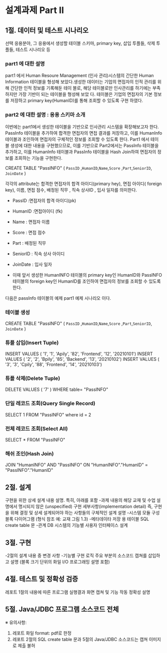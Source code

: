 # 설계과제 Part II
## 1절. 데이터 및 테스트 시나리오

 선택 응용분야, 그 응용에서 생성할 테이블 스키마, primary key, 삽입 투플들, 삭제 투플들, 테스트 시나리오 등
### part1 에 대한 설명
part1 에서 Human Resoure Management (인사 관리)시스템의 간단한 Human Information 테이블을 형성해
보았다.생성한 데이터는 기업의 면접자의 인적 관리를 위해 간단한 인적 정보를 기록해둔 테이
블로, 해당 테이블로만 인사관리를 하기에는 부족하지만 가장 기반이 되는 테이블을 형성해 보았
다.
테이블은 기업의 면접자의 기본 정보를 저장하고 primary key(HumanID)를 통해 조회할 수 있도록 구현 하였다.
### part2 에 대한 설명  : 응용 스키마 소개
이번에는 part1에서 생성한 테이블을 기반으로 인사관리 시스템을 확장해보고자 한다.
PassInfo 테이블을 추가하여 합격한 면접자의 면접 결과를 저장하고, 이를 HumanInfo 테이블과 조인하여 면접자의 구체적인 정보를 조회할 수 있도록 한다.
Part1 에서 테이블 생성에 대한 내용을 구현했으므로, 이를 기반으로 Part2에서는 PassInfo 테이블을 추가하고, 이를 HumanInfo 테이블과 PassInfo 테이블을 Hash Join하여 면접자의 정보를 조회하는 기능을 구현한다.

CREATE TABLE "PassINFO" ( `PassID` ,`HumanID`,`Name`,`Score` ,`Part`,`SeniorID`, `JoinDate` )

각각의 attribute는 합격한 면접자의 합격 아이디(primary hey), 면접 아이디( foreign key), 이름, 면접 점수, 배정된 직무 , 직속 상사ID , 입사 일자를 의미한다.
* PassID :면접자의 합격 아이디(pk)
* HumanID :면접아이디 (fk)
* Name : 면접자 이름
* Score : 면접 점수
* Part  : 배정된 직무
* SeniorID : 직속 상사 아이디
* JoinDate : 입사 일자

* 이때 앞서 생성한 HumanINFO 테이블의 primary key인 HumanID와 PassINFO 테이블의 foreign key인 HumanID를 조인하여 면접자의 정보를 조회할 수 있도록 한다.

다음은 passInfo 테이블의 예제 part1 예제 시나리오 이다.


### 테이블 생성
CREATE TABLE "PassINFO" ( `PassID` ,`HumanID`,`Name`,`Score` ,`Part`,`SeniorID`, `JoinDate` )
### 튜플 삽입(Insert Tuple)
INSERT VALUES ( '1', '1', 'Apily', '82', 'Frontend', '12', '20210101') 
INSERT VALUES ( '2', '2', 'Bpily', '85', 'Backend', '13', '20210102')
INSERT VALUES ( '3', '3', 'Cpily', '88', 'Frontend', '14', '20210103')

### 튜플 삭제(Delete Tuple)
DELETE VALUES ( '7' ) WHERE table= "PassINFO"
### 단일 레코드 조회(Query Single Record)
SELECT 1 FROM "PassINFO" where id = 2

### 전체 레코드 조회(Select All)
SELECT * FROM "PassINFO"

### 해쉬 조인(Hash Join)
JOIN "HumanINFO" AND "PassINFO" ON "HumanINFO"."HumanID" = "PassINFO"."HumanID"

##  2절. 설계
구현을 위한 상세 설계 내용 설명. 특히, 아래를 포함
-과제 내용의 해당 교재 및 수업 설명에서 명시되지 않은 (unspecified) 구현 세부사항(implementation detail) 즉, 구현을 위해 결정 및 상세 설계되어야 하는 사항들의 구체적인 설계 설명 -시스템 모듈 구성 블록 다이어그램 (형식 참조 예: 교재 그림 1.3) -메타데이타 저장 용 테이블 SQL create table 문
-관계 DB 시스템의 기능별 사용자 인터페이스 설계


## 3절. 구현
-2절의 설계 내용 중 변경 사항
-기능별 구현 로직 주요 부분의 소스코드 캡쳐를 삽입하고 설명 (블록 크기 단위의 화일 I/O 프로그래밍 설명 포함)
## 4절. 테스트 및 정확성 검증
레포트 1절의 내용에 따른 프로그램 실행결과 화면 캡쳐 및 기능 작동 정확성 설명
## 5절. Java/JDBC 프로그램 소스코드 전체
※ 유의사항:
1. 레포트 화일 format: pdf로 한정
2. 레포트 2절의 SQL create table 문과 5절의 Java/JDBC 소스코드는 캡쳐 이미지로 제출 불허
